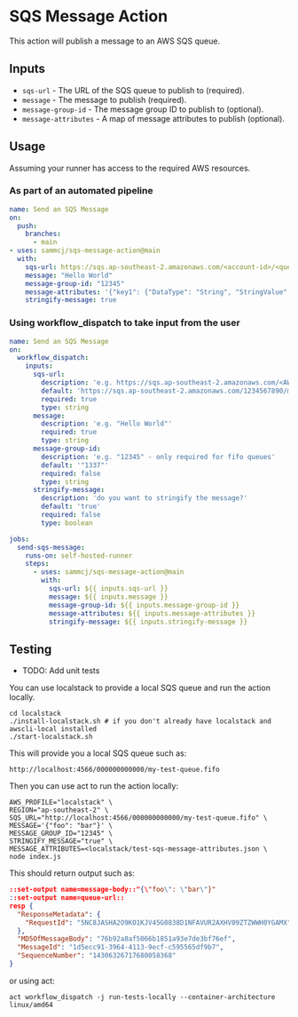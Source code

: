 # SQS Message Action

This action will publish a message to an AWS SQS queue.

## Inputs

- `sqs-url` - The URL of the SQS queue to publish to (required).
- `message` - The message to publish (required).
- `message-group-id` - The message group ID to publish to (optional).
- `message-attributes` - A map of message attributes to publish (optional).

## Usage

Assuming your runner has access to the required AWS resources.

### As part of an automated pipeline

```yaml
name: Send an SQS Message
on:
  push:
    branches:
      - main
- uses: sammcj/sqs-message-action@main
  with:
    sqs-url: https://sqs.ap-southeast-2.amazonaws.com/<account-id>/<queue-name>
    message: "Hello World"
    message-group-id: "12345"
    message-attributes: '{"key1": {"DataType": "String", "StringValue": "value1" }}'
    stringify-message: true
```

### Using workflow_dispatch to take input from the user

```yaml
name: Send an SQS Message
on:
  workflow_dispatch:
    inputs:
      sqs-url:
        description: 'e.g. https://sqs.ap-southeast-2.amazonaws.com/<AWS ID>/<queue-name>.fifo'
        default: 'https://sqs.ap-southeast-2.amazonaws.com/1234567890/my-sqs-queue.fifo'
        required: true
        type: string
      message:
        description: 'e.g. "Hello World"'
        required: true
        type: string
      message-group-id:
        description: 'e.g. "12345" - only required for fifo queues'
        default: '"1337"'
        required: false
        type: string
      stringify-message:
        description: 'do you want to stringify the message?'
        default: 'true'
        required: false
        type: boolean

jobs:
  send-sqs-message:
    runs-on: self-hosted-runner
    steps:
      - uses: sammcj/sqs-message-action@main
        with:
          sqs-url: ${{ inputs.sqs-url }}
          message: ${{ inputs.message }}
          message-group-id: ${{ inputs.message-group-id }}
          message-attributes: ${{ inputs.message-attributes }}
          stringify-message: ${{ inputs.stringify-message }}
```

## Testing

- TODO: Add unit tests

You can use localstack to provide a local SQS queue and run the action locally.

```shell
cd localstack
./install-localstack.sh # if you don't already have localstack and awscli-local installed
./start-localstack.sh
```

This will provide you a local SQS queue such as:

```shell
http://localhost:4566/000000000000/my-test-queue.fifo
```

Then you can use act to run the action locally:

```shell
AWS_PROFILE="localstack" \
REGION="ap-southeast-2" \
SQS_URL="http://localhost:4566/000000000000/my-test-queue.fifo" \
MESSAGE='{"foo": "bar"}' \
MESSAGE_GROUP_ID="12345" \
STRINGIFY_MESSAGE="true" \
MESSAGE_ATTRIBUTES=<localstack/test-sqs-message-attributes.json \
node index.js
```

This should return output such as:

```json
::set-output name=message-body::"{\"foo\": \"bar\"}"
::set-output name=queue-url::
resp {
  "ResponseMetadata": {
    "RequestId": "5NC8JASHA2O9KO1KJV45G0838D1NFAVUR2AXHV09ZTZWWH0YGAMX"
  },
  "MD5OfMessageBody": "76b92a8af5066b1851a93e7de3bf76ef",
  "MessageId": "1d5ecc91-3964-4113-9ecf-c595565df9b7",
  "SequenceNumber": "14306326717680058368"
}
```

or using act:

```shell
act workflow_dispatch -j run-tests-locally --container-architecture linux/amd64
```

